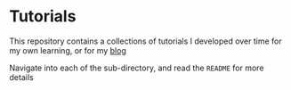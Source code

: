 # Tutorials

This repository contains a collections of tutorials I developed over time for my own learning, or for my [blog](https://bwgjoseph.com)

Navigate into each of the sub-directory, and read the `README` for more details